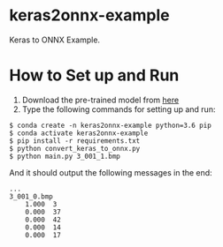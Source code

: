 # keras2onnx-example
Keras to ONNX Example.

# How to Set up and Run
1. Download the pre-trained model from [here](https://drive.google.com/open?id=1ouJ8xZzi6x2cEkojS3DC1Wy77zjBGP1c)
2. Type the following commands for setting up and run:
```
$ conda create -n keras2onnx-example python=3.6 pip
$ conda activate keras2onnx-example
$ pip install -r requirements.txt
$ python convert_keras_to_onnx.py
$ python main.py 3_001_1.bmp
```
And it should output the following messages in the end:
```
...
3_001_0.bmp
    1.000  3
    0.000  37
    0.000  42
    0.000  14
    0.000  17
```
